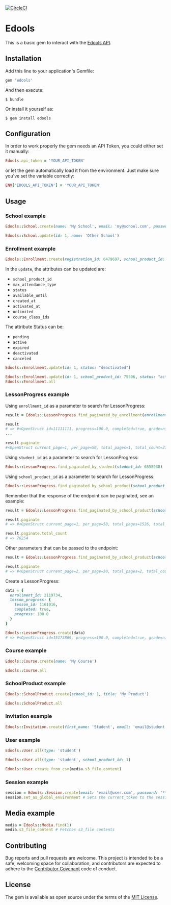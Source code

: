 [![CircleCI](https://circleci.com/gh/estudar/edools.svg?style=svg)](https://circleci.com/gh/estudar/edools)
# Edools

This is a basic gem to interact with the [Edools API](http://docs.edools.com/api/).

## Installation

Add this line to your application's Gemfile:

```ruby
gem 'edools'
```

And then execute:

    $ bundle

Or install it yourself as:

    $ gem install edools

## Configuration

In order to work properly the gem needs an API Token, you could either set it manually:

```ruby
Edools.api_token = 'YOUR_API_TOKEN'
```

or let the gem automatically load it from the environment. Just make sure you've set the variable correctly:

```ruby
ENV['EDOOLS_API_TOKEN'] = 'YOUR_API_TOKEN'
```

## Usage

### School example

```ruby
Edools::School.create(name: 'My School', email: 'my@school.com', password: '******')

Edools::School.update(id: 1, name: 'Other School')
```

### Enrollment example

```ruby
Edools::Enrollment.create(registration_id: 6479697, school_product_id: 73636, max_attendance_type: 'indeterminate')
```

In the `update`, the attributes can be updated are:
- `school_product_id`
- `max_attendance_type`
- `status`
- `available_until`
- `created_at`
- `activated_at`
- `unlimited`
- `course_class_ids`

The attribute Status can be:
- `pending`
- `active`
- `expired`
- `deactivated`
- `canceled`


```ruby
Edools::Enrollment.update(id: 1, status: "deactivated")

Edools::Enrollment.update(id: 1, school_product_id: 75506, status: "active")
Edools::Enrollment.all
```

### LessonProgress example

Using `enrollment_id` as a parameter to search for LessonProgress:
```ruby
result = Edools::LessonProgress.find_paginated_by_enrollment(enrollment_id: 2222222)

result
# => #<OpenStruct id=11111111, progress=100.0, completed=true, grade=nil, enrollment_id=2222222, exam_answer_ids=[], time_spent=0, views=1, current_video_time=0, lesson=#<OpenStruct id=3333333, type="ContentLesson", title="Lesson Title">, progress_card=#<OpenStruct course_name="Course Name">, enrollment=#<OpenStruct id=4444444, student_first_name="Student First Name", student_last_name="Student Last Name", student_cover_image_url="https://cdn.edools.com/assets/images/users/default.jpeg">, created_at="2018-11-29T15:59:44.140Z", updated_at="2018-11-29T15:59:52.854Z">
...

result.paginate
#<OpenStruct current_page=1, per_page=50, total_pages=1, total_count=31>
```

Using `student_id` as a parameter to search for LessonProgress:
```ruby
Edools::LessonProgress.find_paginated_by_student(student_id: 6558938)
```

Using `school_product_id` as a parameter to search for LessonProgress:
```ruby
Edools::LessonProgress.find_paginated_by_school_product(school_product_id: 73636)
```

Remember that the response of the endpoint can be paginated, see an example:
```ruby
result = Edools::LessonProgress.find_paginated_by_school_product(school_product_id: 73636)

result.paginate
# => #<OpenStruct current_page=1, per_page=50, total_pages=1526, total_count=76254>

result.paginate.total_count
# => 76254
```

Other parameters that can be passed to the endpoint:
```ruby
result = Edools::LessonProgress.find_paginated_by_school_product(school_product_id: 73636, page: 2, per_page: 30)

result.paginate
# => #<OpenStruct current_page=2, per_page=30, total_pages=2, total_count=60>
```

Create a LessonProgress:
```ruby
data = {
  enrollment_id: 2119734,
  lesson_progress: {
    lesson_id: 1161016,
    completed: true,
    progress: 100.0
  }
}

Edools::LessonProgress.create(data)
# => #<OpenStruct id=15173869, progress=100.0, completed=true, grade=nil, enrollment_id=2119734, exam_answer_ids=nil, time_spent=0, views=1, current_video_time=0, lesson=nil, lesson_id=1159126, school_id=1111, progress_card=nil, progress_card_id=nil, enrollment=nil, external_id=nil, last_view_at="2018-12-06T14:05:45.580Z", created_at="2018-12-06T14:05:45.580Z", updated_at="2018-12-06T14:05:45.580Z">
```

### Course example

```ruby
Edools::Course.create(name: 'My Course')

Edools::Course.all
```

### SchoolProduct example

```ruby
Edools::SchoolProduct.create(school_id: 1, title: 'My Product')

Edools::SchoolProduct.all
```

### Invitation example

```ruby
Edools::Invitation.create(first_name: 'Student', email: 'email@student.com', password: '******', password_confirmation: '******')
```

### User example

```ruby
Edools::User.all(type: 'student')

Edools::User.all(type: 'student', school_product_id: 1)

Edools::User.create_from_csv(media.s3_file_content)
```

### Session example

```ruby
session = Edools::Session.create(email: 'email@user.com', password: '******')
session.set_as_global_environment # Sets the current_token to the session's credentials
```

## Media example

```ruby
media = Edools::Media.find(1)
media.s3_file_content # Fetches s3_file contents
```

## Contributing

Bug reports and pull requests are welcome. This project is intended to be a safe, welcoming space for collaboration, and contributors are expected to adhere to the [Contributor Covenant](http://contributor-covenant.org) code of conduct.


## License

The gem is available as open source under the terms of the [MIT License](http://opensource.org/licenses/MIT).
